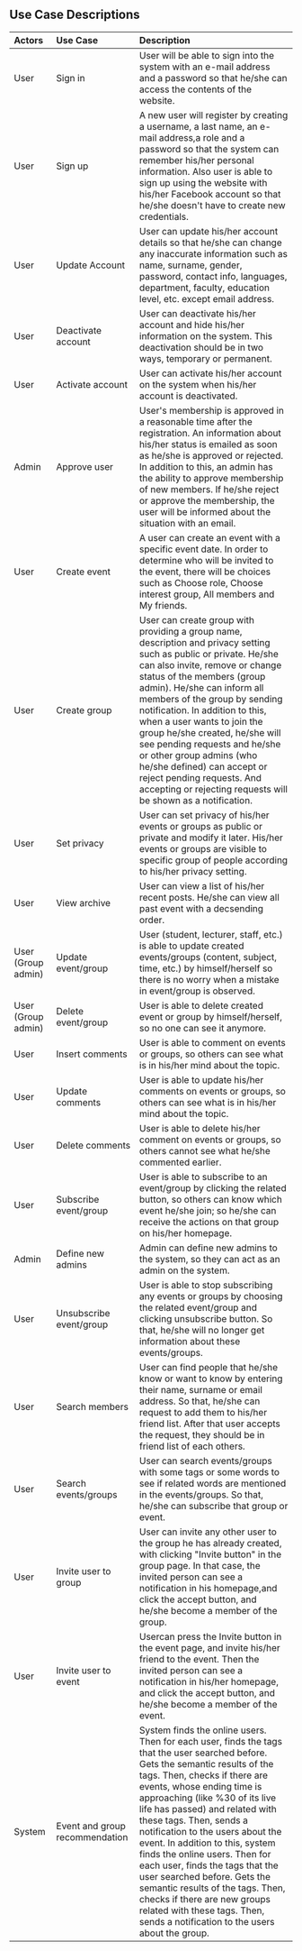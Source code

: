 ## Use Case Descriptions ##

| **Actors** | **Use Case** | **Description** |
|:-----------|:-------------|:----------------|
| User       | Sign in      | User will be able to sign into the system with an e-mail address and a password so that he/she can access the contents of the website. |
| User       | Sign up      | A new user will register by creating a username, a last name, an e-mail address,a role and a password so that the system can remember his/her personal information. Also user is able to sign up using the website with his/her Facebook account so that he/she doesn't have to create new credentials.|
| User       | Update Account | User can update his/her account details so that he/she can change any inaccurate information such as name, surname, gender, password, contact info, languages, department, faculty, education level, etc. except email address. |
| User       | Deactivate account |User can deactivate his/her account and hide his/her information on the system. This deactivation should be in two ways, temporary or permanent.|
| User       | Activate account | User can activate his/her account on the system when his/her account is deactivated. |
| Admin      | Approve user | User's membership is approved in a reasonable time after the registration. An information about his/her status is emailed as soon as he/she is approved or rejected. In addition to this, an admin has the ability to approve membership of new members. If he/she reject or approve the membership, the user will be informed about the situation with an email. |
| User       | Create event |A user can create an event with a specific event date. In order to determine who will be invited to the event, there will be choices such as Choose role, Choose interest group, All members and My friends. |
| User       | Create group | User can create group with providing a group name, description and privacy setting such as public or private. He/she can also invite, remove or change status of the members (group admin). He/she can inform all members of the group by sending notification. In addition to this, when a user wants to join the group he/she created, he/she will see pending requests and he/she or other group admins (who he/she defined) can accept or reject pending requests. And accepting or rejecting requests will be shown as a notification. |
| User       | Set privacy  | User can set privacy of his/her events or groups as public or private and modify it later. His/her events or groups are visible to specific group of people according to his/her privacy setting. |
| User       | View archive | User can view a list of his/her recent posts. He/she can view all past event with a decsending order. |
| User (Group admin) | Update event/group | User (student, lecturer, staff, etc.) is able to update created events/groups (content, subject, time, etc.) by himself/herself so there is no worry when a mistake in event/group is observed. |
| User (Group admin) | Delete event/group | User is able to delete created event or group by himself/herself, so no one can see it anymore. |
| User       | Insert comments | User is able to comment on events or groups, so others can see what is in his/her mind about the topic. |
| User       | Update comments | User is able to update his/her comments on events or groups, so others can see what is in his/her mind about the topic. |
| User       | Delete comments | User is able to delete his/her comment on events or groups, so others cannot see what he/she commented earlier. |
| User       | Subscribe event/group | User is able to subscribe to an event/group by clicking the related button, so others can know which event he/she join; so he/she can receive the actions on that group on his/her homepage. |
| Admin      | Define new admins | Admin can define new admins to the system, so they can act as an admin on the system. |
| User       | Unsubscribe event/group | User is able to stop subscribing any events or groups by choosing the related event/group and clicking unsubscribe button. So that, he/she will no longer get information about these events/groups. |
| User       | Search members | User can find people that he/she know or want to know by entering their name, surname or email address. So that, he/she can request to add them to his/her friend list. After that user accepts the request, they should be in friend list of each others. |
| User       | Search events/groups | User can search events/groups with some tags or some words to see if related words are mentioned in the events/groups. So that, he/she can subscribe that group or event. |
| User       | Invite user to group | User can invite any other user to the group he has already created, with clicking "Invite button" in the group page. In that case, the invited person can see a notification in his homepage,and click the accept button, and he/she become a member of the group. |
| User       | Invite user to event | Usercan press the Invite button in the event page, and invite his/her friend to the event. Then the invited person can see a notification in his/her homepage, and click the accept button, and he/she become a member of the event. |
| System     | Event and group recommendation | System finds the online users. Then for each user, finds the tags that the user searched before. Gets the semantic results of the tags. Then, checks if there are events, whose ending time is approaching (like %30 of its live life has passed) and related with these tags. Then, sends a notification to the users about the event. In addition to this, system finds the online users. Then for each user, finds the tags that the user searched before. Gets the semantic results of the tags. Then, checks if there are new groups related with these tags. Then, sends a notification to the users about the group. |